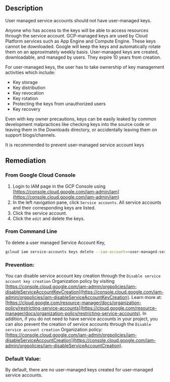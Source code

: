 ## Description

User managed service accounts should not have user-managed keys.

Anyone who has access to the keys will be able to access resources through the service account. GCP-managed keys are used by Cloud Platform services such as App Engine and Compute Engine. These keys cannot be downloaded. Google will keep the keys and automatically rotate them on an approximately weekly basis. User-managed keys are created, downloadable, and managed by users. They expire 10 years from creation.

For user-managed keys, the user has to take ownership of key management activities which include:
- Key storage
- Key distribution
- Key revocation
- Key rotation
- Protecting the keys from unauthorized users
- Key recovery

Even with key owner precautions, keys can be easily leaked by common development malpractices like checking keys into the source code or leaving them in the Downloads directory, or accidentally leaving them on support blogs/channels.

It is recommended to prevent user-managed service account keys

## Remediation

### From Google Cloud Console

1. Login to IAM page in the GCP Console using [https://console.cloud.google.com/iam-admin/iam](https://console.cloud.google.com/iam-admin/iam)
2. In the left navigation pane, click `Service accounts`. All service accounts and their corresponding keys are listed.
3. Click the service account.
4. Click the `edit` and delete the keys.

### From Command Line

To delete a user managed Service Account Key,
  ```bash
  gcloud iam service-accounts keys delete --iam-account=<user-managed-serviceaccount-EMAIL> <KEY-ID>
  ```

### Prevention:

You can disable service account key creation through the `Disable service account key creation` Organization policy by visiting [https://console.cloud.google.com/iam-admin/orgpolicies/iam-disableServiceAccountKeyCreation](https://console.cloud.google.com/iam-admin/orgpolicies/iam-disableServiceAccountKeyCreation). Learn more at: [https://cloud.google.com/resource-manager/docs/organization-policy/restricting-service-accounts](https://cloud.google.com/resource-manager/docs/organization-policy/restricting-service-accounts). In addition, if you do not need to have service accounts in your project, you can also prevent the creation of service accounts through the `Disable service account creation` Organization policy: [https://console.cloud.google.com/iam-admin/orgpolicies/iam-disableServiceAccountCreation](https://console.cloud.google.com/iam-admin/orgpolicies/iam-disableServiceAccountCreation).

### Default Value:

By default, there are no user-managed keys created for user-managed service accounts.
